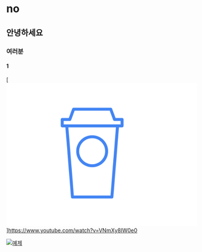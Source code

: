 # no  
## 안녕하세요  
### 여러분  
#### 1  
[![](https://raw.githubusercontent.com/Channilee/no/master/autodraw_2020-removebg-preview%20(1).png)]https://www.youtube.com/watch?v=VNmXy8IW0e0

[![예제](http://img.youtube.com/vi/RlQEoJaLQRA/0.jpg)](https://youtu.be/RlQEoJaLQRA?t=0s) 
